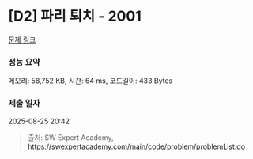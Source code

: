 # [D2] 파리 퇴치 - 2001 

[문제 링크](https://swexpertacademy.com/main/code/problem/problemDetail.do?contestProbId=AV5PzOCKAigDFAUq) 

### 성능 요약

메모리: 58,752 KB, 시간: 64 ms, 코드길이: 433 Bytes

### 제출 일자

2025-08-25 20:42



> 출처: SW Expert Academy, https://swexpertacademy.com/main/code/problem/problemList.do